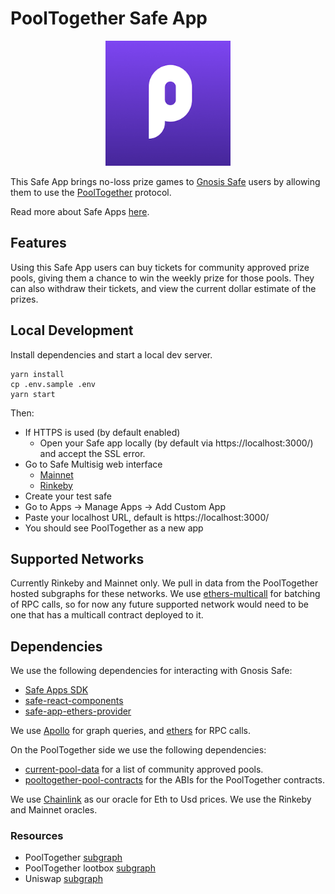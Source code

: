 # PoolTogether Safe App

<p align="center"><img src="public/pool-together.png" width="200px"/></p>

This Safe App brings no-loss prize games to [Gnosis Safe](https://gnosis-safe.io/) users by allowing them to use the [PoolTogether](https://docs.pooltogether.com/) protocol.

Read more about Safe Apps [here](https://docs.gnosis.io/safe/docs/sdks_safe_apps/).

## Features

Using this Safe App users can buy tickets for community approved prize pools, giving them a chance to win the weekly prize for those pools. They can also withdraw their tickets, and view the current dollar estimate of the prizes.

## Local Development

Install dependencies and start a local dev server.

```
yarn install
cp .env.sample .env
yarn start
```

Then:

- If HTTPS is used (by default enabled)
  - Open your Safe app locally (by default via https://localhost:3000/) and accept the SSL error.
- Go to Safe Multisig web interface
  - [Mainnet](https://app.gnosis-safe.io)
  - [Rinkeby](https://rinkeby.gnosis-safe.io/app)
- Create your test safe
- Go to Apps -> Manage Apps -> Add Custom App
- Paste your localhost URL, default is https://localhost:3000/
- You should see PoolTogether as a new app

## Supported Networks

Currently Rinkeby and Mainnet only. We pull in data from the PoolTogether hosted subgraphs for these networks. We use [ethers-multicall](https://github.com/cavanmflynn/ethers-multicall) for batching of RPC calls, so for now any future supported network would need to be one that has a multicall contract deployed to it.

## Dependencies

We use the following dependencies for interacting with Gnosis Safe:

- [Safe Apps SDK](https://github.com/gnosis/safe-apps-sdk)
- [safe-react-components](https://github.com/gnosis/safe-react-components)
- [safe-app-ethers-provider](https://github.com/gnosis/safe-apps-sdk/tree/master/packages/safe-apps-ethers-provider)

We use [Apollo](https://github.com/apollographql/apollo-client) for graph queries, and [ethers](https://docs.ethers.io/v5/) for RPC calls.

On the PoolTogether side we use the following dependencies:

- [current-pool-data](https://github.com/pooltogether/current-pool-data) for a list of community approved pools.
- [pooltogether-pool-contracts](https://github.com/pooltogether/pooltogether-pool-contracts) for the ABIs for the PoolTogether contracts.

We use [Chainlink](https://docs.chain.link/docs/ethereum-addresses) as our oracle for Eth to Usd prices. We use the Rinkeby and Mainnet oracles.

### Resources

- PoolTogether [subgraph](https://thegraph.com/explorer/subgraph/pooltogether/pooltogether-staging-v3_1_0)
- PoolTogether lootbox [subgraph](https://thegraph.com/explorer/subgraph/pooltogether/lootbox-v1_0_0)
- Uniswap [subgraph](https://thegraph.com/explorer/subgraph/uniswap/uniswap-v2)
